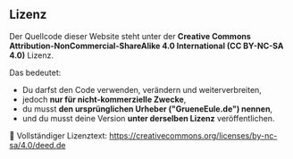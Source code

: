 ## Lizenz

Der Quellcode dieser Website steht unter der **Creative Commons Attribution-NonCommercial-ShareAlike 4.0 International (CC BY-NC-SA 4.0)** Lizenz.

Das bedeutet:
- Du darfst den Code verwenden, verändern und weiterverbreiten,
- jedoch **nur für nicht-kommerzielle Zwecke**,
- du musst **den ursprünglichen Urheber ("GrueneEule.de") nennen**,
- und du musst deine Version **unter derselben Lizenz** veröffentlichen.

📄 Vollständiger Lizenztext: https://creativecommons.org/licenses/by-nc-sa/4.0/deed.de
